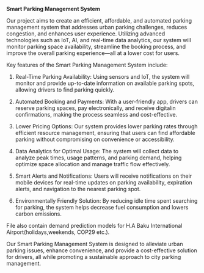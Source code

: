 **Smart Parking Management System**

Our project aims to create an efficient, affordable, and automated parking management system that addresses urban parking challenges, reduces congestion, and enhances user experience. Utilizing advanced technologies such as IoT, AI, and real-time data analytics, our system will monitor parking space availability, streamline the booking process, and improve the overall parking experience—all at a lower cost for users.

Key features of the Smart Parking Management System include:

1. Real-Time Parking Availability: Using sensors and IoT, the system will monitor and provide up-to-date information on available parking spots, allowing drivers to find parking quickly.


2. Automated Booking and Payments: With a user-friendly app, drivers can reserve parking spaces, pay electronically, and receive digitalin  confirmations, making the process seamless and cost-effective.


3. Lower Pricing Options: Our system provides lower parking rates through efficient resource management, ensuring that users can find affordable parking without compromising on convenience or accessibility.


4. Data Analytics for Optimal Usage: The system will collect data to analyze peak times, usage patterns, and parking demand, helping optimize space allocation and manage traffic flow effectively.


5. Smart Alerts and Notifications: Users will receive notifications on their mobile devices for real-time updates on parking availability, expiration alerts, and navigation to the nearest parking spot.


6. Environmentally Friendly Solution: By reducing idle time spent searching for parking, the system helps decrease fuel consumption and lowers carbon emissions.



File also contain demand prediction models for H.A Baku International Airport(holidays,weekends, COP29 etc.).



Our Smart Parking Management System is designed to alleviate urban parking issues, enhance convenience, and provide a cost-effective solution for drivers, all while promoting a sustainable approach to city parking management.
